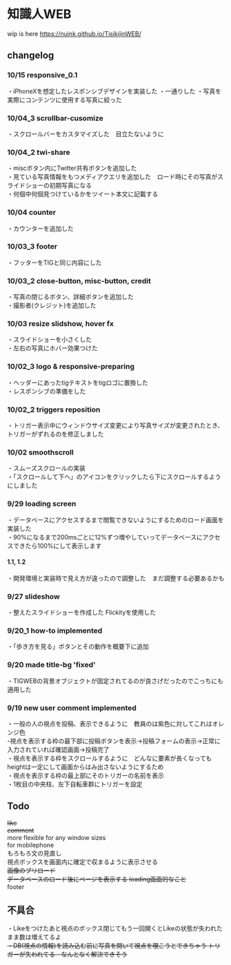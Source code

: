 # 知識人WEB

wip is here https://nuink.github.io/TisikijinWEB/

## changelog
### 10/15 responsive_0.1
・iPhoneXを想定したレスポンシブデザインを実装した
・一通りした
・写真を実際にコンテンツに使用する写真に絞った
### 10/04_3 scrollbar-cusomize
・スクロールバーをカスタマイズした　目立たないように<br>
### 10/04_2 twi-share
・miscボタン内にTwitter共有ボタンを追加した<br>
・見ている写真情報をもつメディアクエリを追加した　ロード時にその写真がスライドショーの初期写真になる<br>
・何個中何個見つけているかをツイート本文に記載する<br>
### 10/04 counter
・カウンターを追加した<br>
### 10/03_3 footer
・フッターをTIGと同じ内容にした<br>
### 10/03_2 close-button, misc-button, credit
・写真の閉じるボタン、詳細ボタンを追加した<br>
・撮影者(クレジット)を追加した<br>
### 10/03 resize slidshow, hover fx
・スライドショーを小さくした<br>
・左右の写真にホバー効果つけた
### 10/02_3 logo & responsive-preparing
・ヘッダーにあったtigテキストをtigロゴに置換した<br>
・レスポンシブの準備をした
### 10/02_2 triggers reposition
・トリガー表示中にウィンドウサイズ変更により写真サイズが変更されたとき、トリガーがずれるのを修正しました<br>
### 10/02 smoothscroll
・スムーズスクロールの実装<br>
・「スクロールして下へ」のアイコンをクリックしたら下にスクロールするようにしました
### 9/29 loading screen
・データベースにアクセスするまで閲覧できないようにするためのロード画面を実装した<br>
・90%になるまで200msごとに12%ずつ増やしていってデータベースにアクセスできたら100%にして表示します
#### 1.1, 1.2
・開発環境と実装時で見え方が違ったので調整した　まだ調整する必要あるかも<br>
### 9/27 slideshow
・整えたスライドショーを作成した Flickityを使用した<br>
### 9/20_1 how-to implemented
・「歩き方を見る」ボタンとその動作を概要下に追加<br>
### 9/20 made title-bg 'fixed' <br>
・TIGWEBの背景オブジェクトが固定されてるのが良さげだったのでこっちにも適用した<br>
### 9/19 new user comment implemented <br>
・一般の人の視点を投稿、表示できるように　教員のは紫色に対してこれはオレンジ色<br>
  -視点を表示する枠の最下部に投稿ボタンを表示->投稿フォームの表示->正常に入力されていれば確認画面->投稿完了<br>
・視点を表示する枠をスクロールするように　どんなに要素が長くなってもheightは一定にして画面からはみ出さないようにするため<br>
・視点を表示する枠の最上部にそのトリガーの名前を表示<br>
・1枚目の中央柱、左下自転車群にトリガーを設定<br>


## Todo
<s>like</s><br>
<s>comment</s><br>
more flexible for any window sizes<br>
for mobilephone<br>
もろもろ文の見直し<br>
視点ボックスを画面内に確定で収まるように表示させる<br>
<s>画像のプリロード<br>
データベースのロード後にページを表示する loading画面的なこと</s><br>
footer<br>



## 不具合
・Likeをつけたあと視点のボックス閉じてもう一回開くとLikeの状態が失われたまま数は増えてるよ<br>
<s>・DB(視点の情報)を読み込む前に写真を開いて視点を覗こうとできちゃう トリガーが失われてる　なんとなく解決できそう</s>
